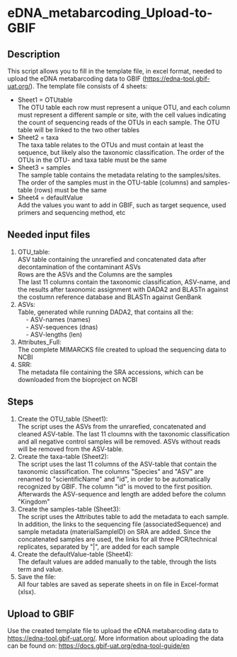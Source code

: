 # eDNA_metabarcoding_Upload-to-GBIF

## Description
This script allows you to fill in the template file, in excel format, needed to upload the eDNA metabarcoding data to GBIF (https://edna-tool.gbif-uat.org/).
The template file consists of 4 sheets:
* Sheet1 = OTUtable\
The OTU table each row must represent a unique OTU, and each column must represent a different sample or site, with the cell values indicating the count of sequencing reads of the OTUs in each sample. The OTU table will be linked to the two other tables
* Sheet2 = taxa\
The taxa table relates to the OTUs and must contain at least the sequence, but likely also the taxonomic classification. The order of the OTUs in the OTU- and taxa table must be the same
* Sheet3 = samples\
The sample table contains the metadata relating to the samples/sites. The order of the samples must in the OTU-table (columns) and samples-table (rows) must be the same
* Sheet4 = defaultValue\
Add the values you want to add in GBIF, such as target sequence, used primers and sequencing method, etc

## Needed input files
1. OTU_table:\
ASV table containing the unrarefied and concatenated data after decontamination of the contaminant ASVs\
Rows are the ASVs and the Columns are the samples\
The last 11 columns contain the taxonomic classification, ASV-name, and the results after taxonomic assignment with DADA2 and BLASTn against the costumn reference database and BLASTn against GenBank
2. ASVs:\
Table, generated while running DADA2, that contains all the:\
&emsp; - ASV-names (names)\
&emsp; - ASV-sequences (dnas)\
&emsp; - ASV-lengths (len)
3. Attributes_Full:\
The complete MIMARCKS file created to upload the sequencing data to NCBI
4. SRR:\
The metadata file containing the SRA accessions, which can be downloaded from the bioproject on NCBI

## Steps
1. Create the OTU_table (Sheet1):\
The script uses the ASVs from the unrarefied, concatenated and cleaned ASV-table. The last 11 cloumns with the taxonomic classification and all negative control samples will be removed. ASVs without reads will be removed from the ASV-table.
2. Create the taxa-table (Sheet2):\
The script uses the last 11 columns of the ASV-table that contain the taxonomic classification. The columns "Species" and "ASV" are renamed to "scientificName" and "id", in order to be automatically recognized by GBIF. The column "id" is moved to the first position. Afterwards the ASV-sequence and length are added before the column "Kingdom"
3. Create the samples-table (Sheet3):\
The script uses the Attributes table to add the metadata to each sample. In addition, the links to the sequencing file (associatedSequence) and sample metadata (materialSampleID) on SRA are added. Since the concatenated samples are used, the links for all three PCR/technical replicates, separated by "|", are added for each sample
4. Create the defaultValue-table (Sheet4):\
The default values are added manually to the table, through the lists term and value.
5. Save the file:\
All four tables are saved as seperate sheets in on file in Excel-format (xlsx). 

## Upload to GBIF
Use the created template file to upload the eDNA metabarcoding data to https://edna-tool.gbif-uat.org/. More information about uploading the data can be found on: https://docs.gbif-uat.org/edna-tool-guide/en